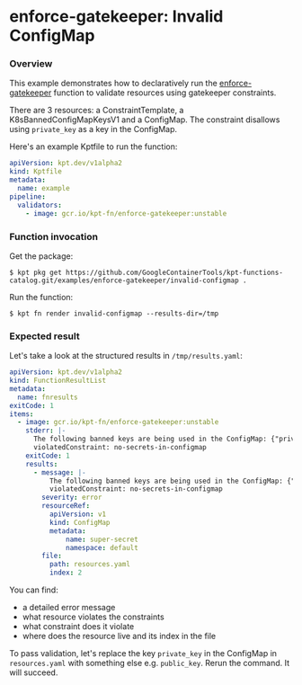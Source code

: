 # enforce-gatekeeper: Invalid ConfigMap

### Overview

This example demonstrates how to declaratively run the [enforce-gatekeeper]
function to validate resources using gatekeeper constraints.

There are 3 resources: a ConstraintTemplate, a K8sBannedConfigMapKeysV1 and a
ConfigMap.
The constraint disallows using `private_key` as a key in the ConfigMap.

Here's an example Kptfile to run the function:
```yaml
apiVersion: kpt.dev/v1alpha2
kind: Kptfile
metadata:
  name: example
pipeline:
  validators:
    - image: gcr.io/kpt-fn/enforce-gatekeeper:unstable
```

### Function invocation

Get the package:

```shell
$ kpt pkg get https://github.com/GoogleContainerTools/kpt-functions-catalog.git/examples/enforce-gatekeeper/invalid-configmap .
```

Run the function:

```shell
$ kpt fn render invalid-configmap --results-dir=/tmp
```

### Expected result

Let's take a look at the structured results in `/tmp/results.yaml`:

```yaml
apiVersion: kpt.dev/v1alpha2
kind: FunctionResultList
metadata:
  name: fnresults
exitCode: 1
items:
  - image: gcr.io/kpt-fn/enforce-gatekeeper:unstable
    stderr: |-
      The following banned keys are being used in the ConfigMap: {"private_key"}
      violatedConstraint: no-secrets-in-configmap
    exitCode: 1
    results:
      - message: |-
          The following banned keys are being used in the ConfigMap: {"private_key"}
          violatedConstraint: no-secrets-in-configmap
        severity: error
        resourceRef:
          apiVersion: v1
          kind: ConfigMap
          metadata:
              name: super-secret
              namespace: default
        file:
          path: resources.yaml
          index: 2
```

You can find:
- a detailed error message
- what resource violates the constraints
- what constraint does it violate
- where does the resource live and its index in the file

To pass validation, let's replace the key `private_key` in the ConfigMap in
`resources.yaml` with something else e.g. `public_key`.
Rerun the command. It will succeed.

[enforce-gatekeeper]: https://catalog.kpt.dev/enforce-gatekeeper/v0.1/
